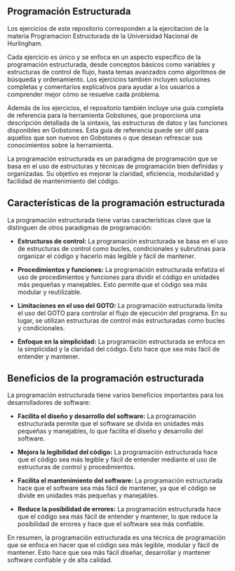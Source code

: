 ## Programación Estructurada

Los ejercicios de este repositorio corresponden a la ejercitacion de la materia Programacion Estructurada de la Universidad Nacional de Hurlingham.

Cada ejercicio es único y se enfoca en un aspecto específico de la programación estructurada, desde conceptos básicos como variables y estructuras de control de flujo, hasta temas avanzados como algoritmos de búsqueda y ordenamiento. Los ejercicios también incluyen soluciones completas y comentarios explicativos para ayudar a los usuarios a comprender mejor cómo se resuelve cada problema.

Además de los ejercicios, el repositorio también incluye una guía completa de referencia para la herramienta Gobstones, que proporciona una descripción detallada de la sintaxis, las estructuras de datos y las funciones disponibles en Gobstones. Esta guía de referencia puede ser útil para aquellos que son nuevos en Gobstones o que desean refrescar sus conocimientos sobre la herramienta.

La programación estructurada es un paradigma de programación que se basa en el uso de estructuras y técnicas de programación bien definidas y organizadas. Su objetivo es mejorar la claridad, eficiencia, modularidad y facilidad de mantenimiento del código.

## Características de la programación estructurada

La programación estructurada tiene varias características clave que la distinguen de otros paradigmas de programación:

- **Estructuras de control:** La programación estructurada se basa en el uso de estructuras de control como bucles, condicionales y subrutinas para organizar el código y hacerlo más legible y fácil de mantener.

- **Procedimientos y funciones:** La programación estructurada enfatiza el uso de procedimientos y funciones para dividir el código en unidades más pequeñas y manejables. Esto permite que el código sea más modular y reutilizable.

- **Limitaciones en el uso del GOTO:** La programación estructurada limita el uso del GOTO para controlar el flujo de ejecución del programa. En su lugar, se utilizan estructuras de control más estructuradas como bucles y condicionales.

- **Enfoque en la simplicidad:** La programación estructurada se enfoca en la simplicidad y la claridad del código. Esto hace que sea más fácil de entender y mantener.

## Beneficios de la programación estructurada

La programación estructurada tiene varios beneficios importantes para los desarrolladores de software:

- **Facilita el diseño y desarrollo del software:** La programación estructurada permite que el software se divida en unidades más pequeñas y manejables, lo que facilita el diseño y desarrollo del software.

- **Mejora la legibilidad del código:** La programación estructurada hace que el código sea más legible y fácil de entender mediante el uso de estructuras de control y procedimientos.

- **Facilita el mantenimiento del software:** La programación estructurada hace que el software sea más fácil de mantener, ya que el código se divide en unidades más pequeñas y manejables.

- **Reduce la posibilidad de errores:** La programación estructurada hace que el código sea más fácil de entender y mantener, lo que reduce la posibilidad de errores y hace que el software sea más confiable.

En resumen, la programación estructurada es una técnica de programación que se enfoca en hacer que el código sea más legible, modular y fácil de mantener. Esto hace que sea más fácil diseñar, desarrollar y mantener software confiable y de alta calidad.
